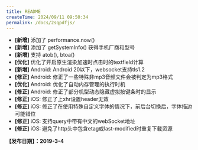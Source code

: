 ```yaml
---
title: README
createTime: 2024/09/11 09:50:34
permalink: /docs/2sqpdfjs/
---
```


- **[新增]** 添加了 performance.now()
- **[新增]** 添加了 getSystemInfo() 获得手机厂商和型号
- **[新增]** 支持 atob(), btoa()
- **[优化]** 优化了开启原生渲染加速时点击时的textfield计算
- **[新增]** Android: Android 20以下，websocket支持tls1.2
- **[修正]** Android: 修正了一些特殊非mp3音频文件会被判定为mp3格式
- **[优化]** Android: 优化了自动内存管理的执行时机
- **[修正]** Android: 修正了部分机型动态隐藏虚拟按键条时的显示
- **[修正]** iOS: 修正了上xhr设置header无效
- **[修正]** iOS: 修正了在使用特殊自定义字体的情况下，前后台切换后，字体描边可能错位
- **[修正]** iOS: 支持query中带有中文的webSocket地址
- **[修正]** iOS: 避免了http头中包含etag或last-modified时重复下载资源


**【发布日期】：2019-3-4**
